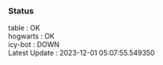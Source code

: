 ### Status


table : OK  
hogwarts : OK  
icy-bot : DOWN  
Latest Update : 2023-12-01 05:07:55.549350
